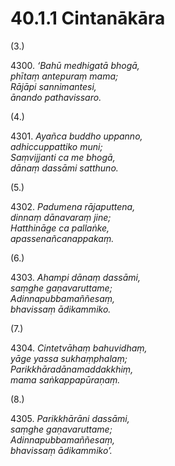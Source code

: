 

# 40.1.1 Cintanākāra




(3.)

4300\. _‘Bahū medhigatā bhogā,_  
_phītaṃ antepuraṃ mama;_  
_Rājāpi sannimantesi,_  
_ānando pathavissaro._  


(4.)

4301\. _Ayañca buddho uppanno,_  
_adhiccuppattiko muni;_  
_Saṃvijjanti ca me bhogā,_  
_dānaṃ dassāmi satthuno._  


(5.)

4302\. _Padumena rājaputtena,_  
_dinnaṃ dānavaraṃ jine;_  
_Hatthināge ca pallaṅke,_  
_apassenañcanappakaṃ._  


(6.)

4303\. _Ahampi dānaṃ dassāmi,_  
_saṃghe gaṇavaruttame;_  
_Adinnapubbamaññesaṃ,_  
_bhavissaṃ ādikammiko._  


(7.)

4304\. _Cintetvāhaṃ bahuvidhaṃ,_  
_yāge yassa sukhaṃphalaṃ;_  
_Parikkhāradānamaddakkhiṃ,_  
_mama saṅkappapūraṇaṃ._  


(8.)

4305\. _Parikkhārāni dassāmi,_  
_saṃghe gaṇavaruttame;_  
_Adinnapubbamaññesaṃ,_  
_bhavissaṃ ādikammiko’._  




